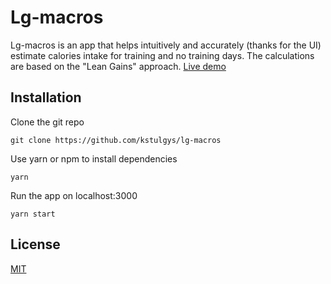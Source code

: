 # Lg-macros

Lg-macros is an app that helps intuitively and accurately (thanks for the UI) estimate calories intake for training and no training days. The calculations are based on the "Lean Gains" approach.
[Live demo](https://lg-macros.netlify.com/)

## Installation

Clone the git repo

```console
git clone https://github.com/kstulgys/lg-macros
```

Use yarn or npm to install dependencies

```console
yarn
```

Run the app on localhost:3000

```console
yarn start
```

## License

[MIT](https://choosealicense.com/licenses/mit/)
